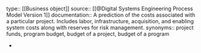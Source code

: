 type:: [[Business object]]
source:: [[@Digital Systems Engineering Process Model Version 1]]
documentation:: A prediction of the costs associated with a particular project. Includes labor, infrastructure, acquisition, and enabling system costs along with reserves for risk management. 
synonyms:: project funds, program budget, budget of a project, budget of a program

-